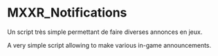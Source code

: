 # MXXR_Notifications
Un script très simple permettant de faire diverses annonces en jeux.

A very simple script allowing to make various in-game announcements.
